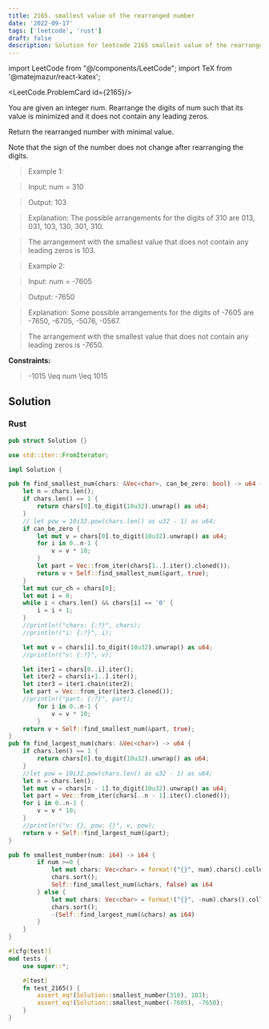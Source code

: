 ```yaml
---
title: 2165. smallest value of the rearranged number
date: '2022-09-17'
tags: ['leetcode', 'rust']
draft: false
description: Solution for leetcode 2165 smallest value of the rearranged number
---
```

import LeetCode from "@/components/LeetCode";
import TeX from '@matejmazur/react-katex';

<LeetCode.ProblemCard id={2165}/>

You are given an integer num. Rearrange the digits of num such that its value is minimized and it does not contain any leading zeros.



Return the rearranged number with minimal value.



Note that the sign of the number does not change after rearranging the digits.



 



 > Example 1:



 > Input: num <TeX>=</TeX> 310

 > Output: 103

 > Explanation: The possible arrangements for the digits of 310 are 013, 031, 103, 130, 301, 310. 

 > The arrangement with the smallest value that does not contain any leading zeros is 103.

 > Example 2:



 > Input: num <TeX>=</TeX> -7605

 > Output: -7650

 > Explanation: Some possible arrangements for the digits of -7605 are -7650, -6705, -5076, -0567.

 > The arrangement with the smallest value that does not contain any leading zeros is -7650.

 



**Constraints:**



 > -1015 <TeX>\leq</TeX> num <TeX>\leq</TeX> 1015


## Solution
### Rust
```rust
pub struct Solution {}

use std::iter::FromIterator;

impl Solution {

pub fn find_smallest_num(chars: &Vec<char>, can_be_zero: bool) -> u64 {
    let n = chars.len();
    if chars.len() == 1 {
        return chars[0].to_digit(10u32).unwrap() as u64;
    }
    // let pow = 10i32.pow(chars.len() as u32 - 1) as u64;
    if can_be_zero {
        let mut v = chars[0].to_digit(10u32).unwrap() as u64;
        for i in 0..n-1 {
            v = v * 10;
        }
        let part = Vec::from_iter(chars[1..].iter().cloned());
        return v + Self::find_smallest_num(&part, true);
    }
    let mut cur_ch = chars[0];
    let mut i = 0;
    while i < chars.len() && chars[i] == '0' {
        i = i + 1;
    }
    //println!("chars: {:?}", chars);
    //println!("i: {:?}", i);

    let mut v = chars[i].to_digit(10u32).unwrap() as u64;
    //println!("v: {:?}", v);

    let iter1 = chars[0..i].iter();
    let iter2 = chars[i+1..].iter();
    let iter3 = iter1.chain(iter2);
    let part = Vec::from_iter(iter3.cloned());
    //println!("part: {:?}", part);
        for i in 0..n-1 {
            v = v * 10;
        }
    return v + Self::find_smallest_num(&part, true);    
}
pub fn find_largest_num(chars: &Vec<char>) -> u64 {
    if chars.len() == 1 {
        return chars[0].to_digit(10u32).unwrap() as u64;
    }
    //let pow = 10i32.pow(chars.len() as u32 - 1) as u64;
    let n = chars.len();
    let mut v = chars[n - 1].to_digit(10u32).unwrap() as u64;
    let part = Vec::from_iter(chars[..n - 1].iter().cloned());
    for i in 0..n-1 {
        v = v * 10;
    }
    //println!("v: {}, pow: {}", v, pow);
    return v + Self::find_largest_num(&part);
}

pub fn smallest_number(num: i64) -> i64 {
        if num >=0 {
            let mut chars: Vec<char> = format!("{}", num).chars().collect();
            chars.sort();
            Self::find_smallest_num(&chars, false) as i64
        } else {
            let mut chars: Vec<char> = format!("{}", -num).chars().collect();
            chars.sort();
            -(Self::find_largest_num(&chars) as i64)
        }
    }
}

#[cfg(test)]
mod tests {
    use super::*;

    #[test]
    fn test_2165() {
        assert_eq!(Solution::smallest_number(310), 103);        
        assert_eq!(Solution::smallest_number(-7605), -7650);        
    }
}


```
